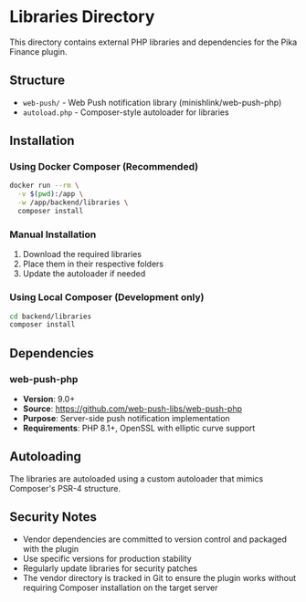 # Libraries Directory

This directory contains external PHP libraries and dependencies for the Pika Finance plugin.

## Structure

- `web-push/` - Web Push notification library (minishlink/web-push-php)
- `autoload.php` - Composer-style autoloader for libraries

## Installation

### Using Docker Composer (Recommended)

```bash
docker run --rm \
  -v $(pwd):/app \
  -w /app/backend/libraries \
  composer install
```

### Manual Installation

1. Download the required libraries
2. Place them in their respective folders
3. Update the autoloader if needed

### Using Local Composer (Development only)

```bash
cd backend/libraries
composer install
```

## Dependencies

### web-push-php
- **Version**: 9.0+
- **Source**: https://github.com/web-push-libs/web-push-php
- **Purpose**: Server-side push notification implementation
- **Requirements**: PHP 8.1+, OpenSSL with elliptic curve support

## Autoloading

The libraries are autoloaded using a custom autoloader that mimics Composer's PSR-4 structure.

## Security Notes

- Vendor dependencies are committed to version control and packaged with the plugin
- Use specific versions for production stability
- Regularly update libraries for security patches
- The vendor directory is tracked in Git to ensure the plugin works without requiring Composer installation on the target server
